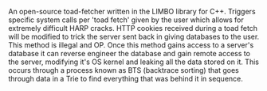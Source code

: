 An open-source toad-fetcher written in the LIMBO library for C++. Triggers specific system calls per 'toad fetch' given by the user which allows for extremely difficult HARP cracks. HTTP cookies received during a toad fetch will be modified to trick the server sent back in giving databases to the user. This method is illegal and OP. Once this method gains access to a server's database it can reverse engineer the database and gain remote access to the server, modifying it's OS kernel and leaking all the data stored on it. This occurs through a process known as BTS (backtrace sorting) that goes through data in a Trie to find everything that was behind it in sequence. 
